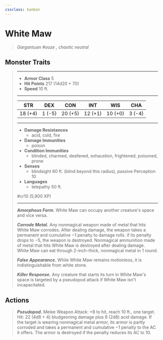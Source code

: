 ```yaml
---
cssclass: kanban
---
```


# White Maw
>*Gargantuan #ooze , chaotic neutral*
## Monster Traits
>___
>- **Armor Class** 5
>- **Hit Points** 217 (14d20 + 70)
>- **Speed** 10 ft.
>___
>|STR|DEX|CON|INT|WIS|CHA|
>|:---:|:---:|:---:|:---:|:---:|:---:|
>|18 (+4)|1 (-5)|20 (+5)|12 (+1)|10 (+0)|3 (-4)|
>___
>- **Damage Resistances**
>	 - acid, cold, fire
>- **Damage Immunities**
>	 - poison
>- **Condition Immunities**
>	 - blinded, charmed, deafened, exhaustion, frightened, poisoned, prone
>- **Senses**
>	 - blindsight 60 ft. (blind beyond this radius), passive Perception 10
>- **Languages**
>	 - telepathy 50 ft.
>
> #cr10 (5,900 XP)
>___
>***Amorphous Form.*** White Maw can occupy another creature's space and vice versa.  
>
>***Corrode Metal.*** Any nonmagical weapon made of metal that hits White Maw corrodes. After dealing damage, the weapon takes a permanent and cumulative −1 penalty to damage rolls. if its penalty drops to −5, the weapon is destroyed. Nonmagical ammunition made of metal that hits White Maw is destroyed after dealing damage.  
>White Maw can eat through 2-inch-thick, nonmagical metal in 1 round.  
>
>***False Appearance.*** While White Maw remains motionless, it is indistinguishable from white stone.  
>
>***Killer Response.*** Any creature that starts its turn in White Maw's space is targeted by a pseudopod attack if White Maw isn't incapacitated.  
>
## Actions
>***Pseudopod.*** Melee Weapon Attack: +8 to hit, reach 10 ft., one target. Hit: 22 (4d8 + 4) bludgeoning damage plus 9 (2d8) acid damage. If the target is wearing nonmagical metal armor, its armor is partly corroded and takes a permanent and cumulative −1 penalty to the AC it offers. The armor is destroyed if the penalty reduces its AC to 10.